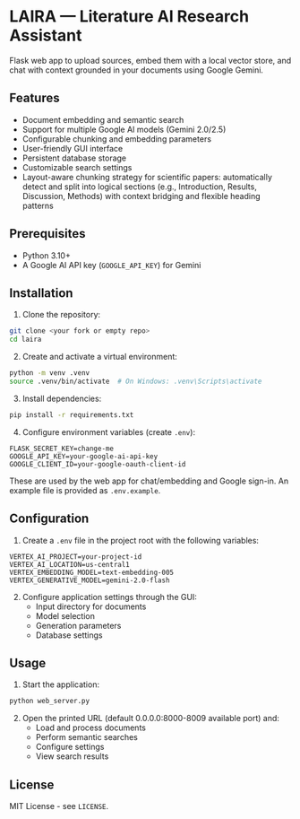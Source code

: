 # LAIRA — Literature AI Research Assistant

Flask web app to upload sources, embed them with a local vector store, and chat with context grounded in your documents using Google Gemini.

## Features

- Document embedding and semantic search
- Support for multiple Google AI models (Gemini 2.0/2.5)
- Configurable chunking and embedding parameters
- User-friendly GUI interface
- Persistent database storage
- Customizable search settings
- Layout-aware chunking strategy for scientific papers: automatically detect and split into logical sections (e.g., Introduction, Results, Discussion, Methods) with context bridging and flexible heading patterns

## Prerequisites

- Python 3.10+
- A Google AI API key (`GOOGLE_API_KEY`) for Gemini

## Installation

1. Clone the repository:
```bash
git clone <your fork or empty repo>
cd laira
```

2. Create and activate a virtual environment:
```bash
python -m venv .venv
source .venv/bin/activate  # On Windows: .venv\Scripts\activate
```

3. Install dependencies:
```bash
pip install -r requirements.txt
```

4. Configure environment variables (create `.env`):
```
FLASK_SECRET_KEY=change-me
GOOGLE_API_KEY=your-google-ai-api-key
GOOGLE_CLIENT_ID=your-google-oauth-client-id
```
These are used by the web app for chat/embedding and Google sign-in.
An example file is provided as `.env.example`.

## Configuration

1. Create a `.env` file in the project root with the following variables:
```
VERTEX_AI_PROJECT=your-project-id
VERTEX_AI_LOCATION=us-central1
VERTEX_EMBEDDING_MODEL=text-embedding-005
VERTEX_GENERATIVE_MODEL=gemini-2.0-flash
```

2. Configure application settings through the GUI:
   - Input directory for documents
   - Model selection
   - Generation parameters
   - Database settings

## Usage

1. Start the application:
```bash
python web_server.py
```

2. Open the printed URL (default 0.0.0.0:8000-8009 available port) and:
   - Load and process documents
   - Perform semantic searches
   - Configure settings
   - View search results

## License

MIT License - see `LICENSE`.